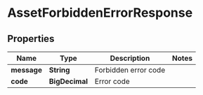 

# AssetForbiddenErrorResponse


## Properties

| Name | Type | Description | Notes |
|------------ | ------------- | ------------- | -------------|
|**message** | **String** | Forbidden error code |  |
|**code** | **BigDecimal** | Error code |  |



